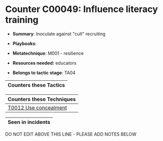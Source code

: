 # Counter C00049: Influence literacy training

* **Summary**: Inoculate against "cult" recruiting

* **Playbooks**: 

* **Metatechnique**: M001 - resilience

* **Resources needed:** educators

* **Belongs to tactic stage**: TA04


| Counters these Tactics |
| ---------------------- |



| Counters these Techniques |
| ------------------------- |
| [T0012 Use concealment](../techniques/T0012.md) |



| Seen in incidents |
| ----------------- |


DO NOT EDIT ABOVE THIS LINE - PLEASE ADD NOTES BELOW
